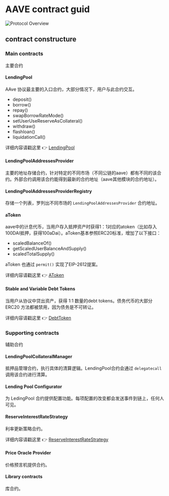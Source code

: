 # AAVE contract guid

![Protocol Overview](https://files.gitbook.com/v0/b/gitbook-28427.appspot.com/o/assets%2F-M3C77KySce4HXyLqkEq%2F-MNbklkK7vNPshPbrCZ-%2F-MNbxHseq3eFT7u8gEo3%2Fimage.png?alt=media&token=61a006eb-8d2b-4de6-8498-05fc889feed3)

## contract constructure

### Main contracts

主要合约

#### LendingPool

AAve 协议最主要的入口合约，大部分情况下，用户与此合约交互。

- deposit()
- borrow()
- repay()
- swapBorrowRateMode()
- setUserUseReserveAsCollateral()
- withdraw()
- flashloan()
- liquidationCall()

详细内容请戳这里 :point_right: [LendingPool](./LendingPool.md)

#### LendingPoolAddressesProvider

主要的地址存储合约，针对特定的不同市场（不同公链的aave）都有不同的该合约。外部合约调用该合约能得到最新的合约地址（aave其他模块的合约地址）。

#### LendingPoolAddressesProviderRegistry

存储一个列表，罗列出不同市场的 `LendingPoolAddressesProvider` 合约地址。

#### aToken

aave中的计息代币，当用户存入抵押资产时获得1：1对应的atoken（比如存入100DAI抵押，获得100aDai）。aToken基本参照ERC20标准，增加了以下接口：

- scaledBalanceOf()
- getScaledUserBalanceAndSupply()
- scaledTotalSupply()

aToken 也通过 `permit()` 实现了EIP-2612提案。

详细内容请戳这里 :point_right: [AToken](./AToken.md)

#### Stable and Variable Debt Tokens

当用户从协议中贷出资产，获得 1:1 数量的debt tokens。债务代币的大部分 ERC20 方法都被禁用，因为债务是不可转让。

详细内容请戳这里 :point_right: [DebtToken](./DebtToken.md)

### Supporting contracts

辅助合约

#### LendingPoolCollateralManager

抵押品管理合约，执行具体的清算逻辑。LendingPool合约会通过 `delegatecall` 调用该合约进行清算。

#### Lending Pool Configurator

为 LedingPool 合约提供配置功能。每项配置的改变都会发送事件到链上，任何人可见。

#### ReserveInterestRateStrategy

利率更新策略合约。

详细内容请戳这里 :point_right: [ReserveInterestRateStrategy](./ReserveInterestRateStrategy.md)

#### Price Oracle Provider

价格预言机提供合约。

#### Library contracts

库合约。
